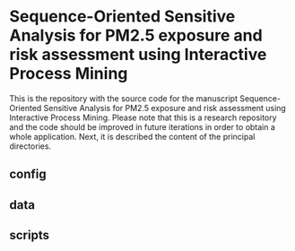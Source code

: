 # Sequence-Oriented Sensitive Analysis for PM2.5 exposure and risk assessment using Interactive Process Mining 

This is the repository with the source code for the manuscript Sequence-Oriented Sensitive Analysis for PM2.5 exposure and risk assessment using Interactive Process Mining. Please note that this is a research repository and the code should be improved in future iterations in order to obtain a whole application. Next, it is described the content of the principal directories.

## config

## data

## scripts
